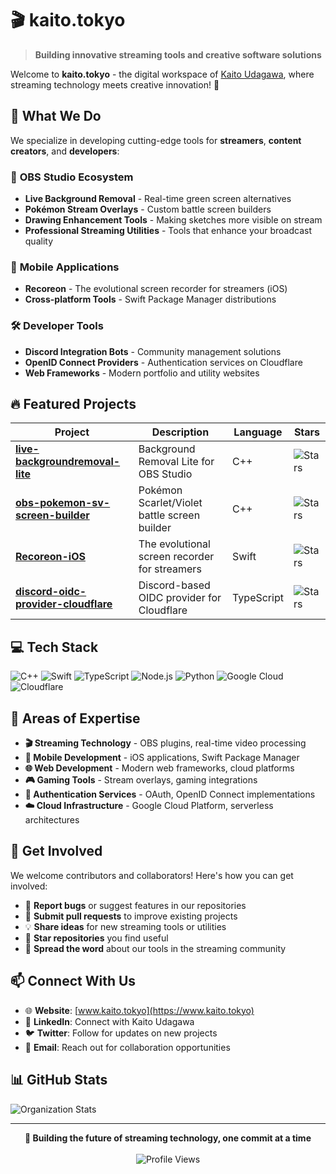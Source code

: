 # 🎬 kaito.tokyo

> **Building innovative streaming tools and creative software solutions**

Welcome to **kaito.tokyo** - the digital workspace of [Kaito Udagawa](https://www.kaito.tokyo), where streaming technology meets creative innovation! 🚀

## 🌟 What We Do

We specialize in developing cutting-edge tools for **streamers**, **content creators**, and **developers**:

### 🎥 **OBS Studio Ecosystem**
- **Live Background Removal** - Real-time green screen alternatives
- **Pokémon Stream Overlays** - Custom battle screen builders  
- **Drawing Enhancement Tools** - Making sketches more visible on stream
- **Professional Streaming Utilities** - Tools that enhance your broadcast quality

### 📱 **Mobile Applications**
- **Recoreon** - The evolutional screen recorder for streamers (iOS)
- **Cross-platform Tools** - Swift Package Manager distributions

### 🛠️ **Developer Tools**
- **Discord Integration Bots** - Community management solutions
- **OpenID Connect Providers** - Authentication services on Cloudflare
- **Web Frameworks** - Modern portfolio and utility websites

## 🔥 Featured Projects

| Project | Description | Language | Stars |
|---------|-------------|----------|-------|
| [**live-backgroundremoval-lite**](https://github.com/kaito-tokyo/live-backgroundremoval-lite) | Background Removal Lite for OBS Studio | C++ | ![Stars](https://img.shields.io/github/stars/kaito-tokyo/live-backgroundremoval-lite?style=flat-square) |
| [**obs-pokemon-sv-screen-builder**](https://github.com/kaito-tokyo/obs-pokemon-sv-screen-builder) | Pokémon Scarlet/Violet battle screen builder | C++ | ![Stars](https://img.shields.io/github/stars/kaito-tokyo/obs-pokemon-sv-screen-builder?style=flat-square) |
| [**Recoreon-iOS**](https://github.com/kaito-tokyo/Recoreon-iOS) | The evolutional screen recorder for streamers | Swift | ![Stars](https://img.shields.io/github/stars/kaito-tokyo/Recoreon-iOS?style=flat-square) |
| [**discord-oidc-provider-cloudflare**](https://github.com/kaito-tokyo/discord-oidc-provider-cloudflare) | Discord-based OIDC provider for Cloudflare | TypeScript | ![Stars](https://img.shields.io/github/stars/kaito-tokyo/discord-oidc-provider-cloudflare?style=flat-square) |

## 💻 Tech Stack

![C++](https://img.shields.io/badge/C++-00599C?style=flat-square&logo=c%2B%2B&logoColor=white)
![Swift](https://img.shields.io/badge/Swift-FA7343?style=flat-square&logo=swift&logoColor=white)
![TypeScript](https://img.shields.io/badge/TypeScript-007ACC?style=flat-square&logo=typescript&logoColor=white)
![Node.js](https://img.shields.io/badge/Node.js-339933?style=flat-square&logo=nodedotjs&logoColor=white)
![Python](https://img.shields.io/badge/Python-3776AB?style=flat-square&logo=python&logoColor=white)
![Google Cloud](https://img.shields.io/badge/Google_Cloud-4285F4?style=flat-square&logo=google-cloud&logoColor=white)
![Cloudflare](https://img.shields.io/badge/Cloudflare-F38020?style=flat-square&logo=cloudflare&logoColor=white)

## 🎯 Areas of Expertise

- **🎬 Streaming Technology** - OBS plugins, real-time video processing
- **📱 Mobile Development** - iOS applications, Swift Package Manager
- **🌐 Web Development** - Modern web frameworks, cloud platforms
- **🎮 Gaming Tools** - Stream overlays, gaming integrations
- **🔐 Authentication Services** - OAuth, OpenID Connect implementations
- **☁️ Cloud Infrastructure** - Google Cloud Platform, serverless architectures

## 🌈 Get Involved

We welcome contributors and collaborators! Here's how you can get involved:

- 🐛 **Report bugs** or suggest features in our repositories
- 🔧 **Submit pull requests** to improve existing projects
- 💡 **Share ideas** for new streaming tools or utilities
- 🌟 **Star repositories** you find useful
- 📢 **Spread the word** about our tools in the streaming community

## 📫 Connect With Us

- 🌐 **Website**: [www.kaito.tokyo](https://www.kaito.tokyo)
- 💼 **LinkedIn**: Connect with Kaito Udagawa
- 🐦 **Twitter**: Follow for updates on new projects
- 📧 **Email**: Reach out for collaboration opportunities

## 📊 GitHub Stats

![Organization Stats](https://github-readme-stats.vercel.app/api?username=kaito-tokyo&show_icons=true&theme=tokyonight&count_private=true&include_all_commits=true)

---

<div align="center">
  <strong>🚀 Building the future of streaming technology, one commit at a time</strong>
  <br><br>
  <img src="https://komarev.com/ghpvc/?username=kaito-tokyo&label=Profile%20Views&color=blueviolet&style=flat-square" alt="Profile Views" />
</div>
